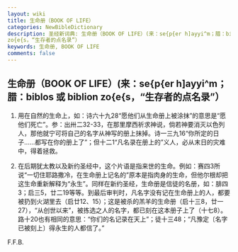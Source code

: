 ```yaml
---
layout: wiki
title: 生命册（BOOK OF LIFE）
categories: NewBibleDictionary
description: 圣经新词典: 生命册（BOOK OF LIFE）(来：se{p{er h]ayyi^m；腊：biblos 或 biblion
zo{e{s，“生存者的点名录”）
keywords: 生命册, BOOK OF LIFE
comments: false
---
```


## 生命册（BOOK OF LIFE）(来：se{p{er h]ayyi^m；腊：biblos 或 biblion zo{e{s，“生存者的点名录”）

1. 用在自然的生命上，如：诗六十九28“愿他们从生命册上被涂抹”的意思是“愿他们死亡”。参：出卅二32-33，在那里摩西祈求神说，倘若神要消灭以色列人，那他就宁可将自己的名字从神写的册上抹掉。诗一三九16“你所定的日子……都写在你的册上了”；但十二1“凡名录在册上的”义人，必从末日的灾难中，得着拯救。

2. 在后期犹太教以及新约圣经中，这个片语是指来世的生命。例如：赛四3所说“一切住耶路撒冷，在生命册上记名的”原本是指肉身的生命，但他尔根却把这生命重新解释为“永生”。同样在新约圣经，生命册是信徒的名册，如：腓四3；启三5，廿二19等等。到最后审判时，凡名字没有记在生命册上的人，都要被扔到火湖里去（启廿12、15）；这是被杀的羔羊的生命册（启十三8，廿一27），“从创世以来”，被拣选之人的名字，都已刻在这本册子上了（十七8）。路十20也有相同的意思：“你们的名记录在天上”；徒十三48；“凡豫定〔名字已被刻上〕得永生的人都信了。”

F.F.B.






